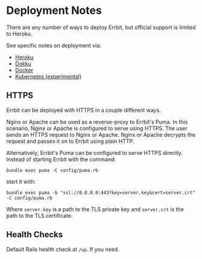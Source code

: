 # Deployment Notes

There are any number of ways to deploy Errbit, but official support is limited
to Heroku.

See specific notes on deployment via:

* [Heroku](deployment/heroku.md)
* [Dokku](deployment/dokku.md)
* [Docker](deployment/docker.md)
* [Kubernetes (experimental)](deployment/kubernetes.md)

## HTTPS

Errbit can be deployed with HTTPS in a couple different ways.

Nginx or Apache can be used as a reverse-proxy to Errbit's Puma.
In this scenario, Nginx or Apache is configured to serve using HTTPS.
The user sends an HTTPS request to Nginx or Apache.
Nginx or Apache decrypts the request and passes it on to Errbit using plain
HTTP.

Alternatively, Errbit's Puma can be configured to serve HTTPS directly.
Instead of starting Errbit with the command:

```shell
bundle exec puma -C config/puma.rb
```

start it with:

```shell
bundle exec puma -b "ssl://0.0.0.0:443?key=server.key&cert=server.crt" -C config/puma.rb
```

Where `server.key` is a path to the TLS private key and `server.crt` is the path
to the TLS certificate.

## Health Checks

Default Rails health check at `/up`. If you need.
